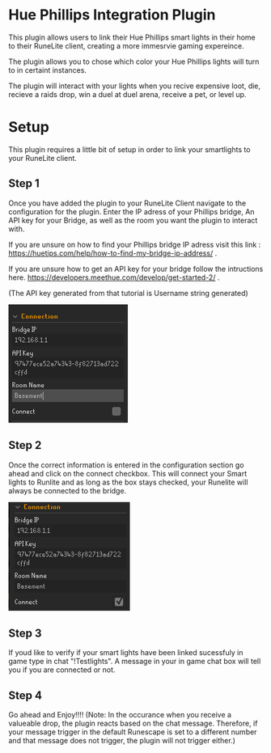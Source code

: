 # Hue Phillips Integration Plugin

This plugin allows users to link their Hue Phillips smart lights in their home to their RuneLite client, creating a more immesrvie gaming expereince.

The plugin allows you to chose which color your Hue Phillips lights will turn to in certaint instances.

The plugin will interact with your lights when you recive expensive loot, die, recieve a raids drop, win a duel at duel arena, receive a pet, or level up. 

# Setup 

This plugin requires a little bit of setup in order to link your smartlights to your RuneLite client.

## Step 1

Once you have added the plugin to your RuneLite Client navigate to the configuration for the plugin. Enter the IP adress of your Phillips bridge, An API key for your Bridge, as well as the room you want the plugin to interact with.

If you are unsure on how to find your Phillips bridge IP adress visit this link : https://huetips.com/help/how-to-find-my-bridge-ip-address/ .

If you are unsure how to get an API key for your bridge follow the intructions here. https://developers.meethue.com/develop/get-started-2/ .

(The API key generated from that tutorial is Username string generated)

![config](images/config.png)


## Step 2

Once the correct information is entered in the configuration section go ahead and click on the connect checkbox. This will connect your Smart lights to Runlite and as long as the box stays checked, your Runelite will always be connected to the bridge. 


![connect](images/connect.png)

## Step 3

If youd like to verify if your smart lights have been linked sucessfuly in game type in chat "!Testlights". A message in your in game chat box will tell you if you are connected or not.

## Step 4 
Go ahead and Enjoy!!!! (Note: In the occurance when you receive a valueable drop, the plugin reacts based on the chat message. Therefore, if your message trigger in the default Runescape is set to a different number and that message does not trigger, the plugin will not trigger either.)





